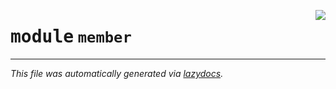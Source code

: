 <!-- markdownlint-disable -->

<a href="./python/src/member.py#L0"><img align="right" style="float:right;" src="https://img.shields.io/badge/-source-cccccc?style=flat-square"></a>

# <kbd>module</kbd> `member`








---

_This file was automatically generated via [lazydocs](https://github.com/ml-tooling/lazydocs)._
